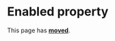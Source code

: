 # Enabled property

This page has [**moved**](https://lib-docs.delphidabbler.com/CBView/2/API/TPJCBViewer-Enabled.html).

